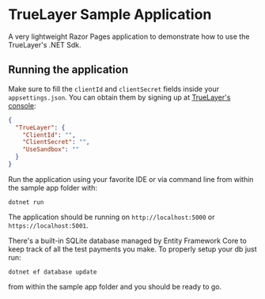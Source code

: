 # TrueLayer Sample Application
A very lightweight Razor Pages application to demonstrate how to use the TrueLayer's .NET Sdk.

## Running the application
Make sure to fill the `clientId` and `clientSecret` fields inside your `appsettings.json`.
You can obtain them by signing up at [TrueLayer's console](https://console.truelayer.com/?auto=signup):
```JSON
{
  "TrueLayer": {
    "ClientId": "",
    "ClientSecret": "",
    "UseSandbox": ""
  }
}
```

Run the application using your favorite IDE or via command line from within the sample app folder with:
```
dotnet run
```

The application should be running on `http://localhost:5000` or `https://localhost:5001`.

There's a built-in SQLite database managed by Entity Framework Core to keep track of all the test payments you make.
To properly setup your db just run:
```
dotnet ef database update
```
from within the sample app folder and you should be ready to go.
